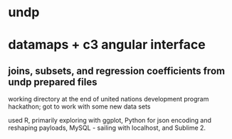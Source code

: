 undp
====

datamaps + c3 angular interface
====

joins, subsets, and regression coefficients from undp prepared files
---

working directory at the end of united nations development program hackathon; got to work with some new data sets

used R, primarily exploring with ggplot, Python for json encoding and reshaping payloads, MySQL - sailing with localhost, and Sublime 2. 




